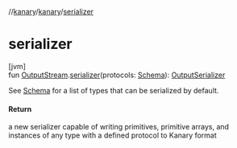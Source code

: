 //[kanary](../../index.md)/[kanary](index.md)/[serializer](serializer.md)

# serializer

[jvm]\
fun [OutputStream](https://docs.oracle.com/javase/8/docs/api/java/io/OutputStream.html).[serializer](serializer.md)(protocols: [Schema](-schema/index.md)): [OutputSerializer](-output-serializer/index.md)

See [Schema](-schema/index.md) for a list of types that can be serialized by default.

#### Return

a new serializer capable of writing primitives, primitive arrays, and instances of any type with a defined protocol to Kanary format

